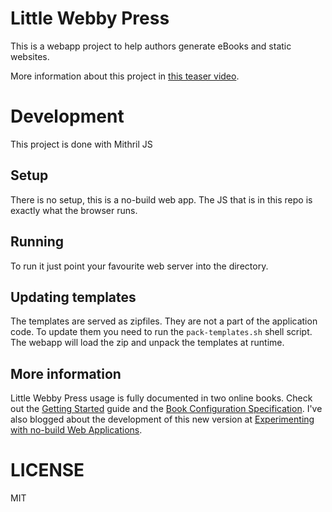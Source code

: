 # Little Webby Press

This is a webapp project to help authors generate eBooks and static websites.

More information about this project in [this teaser video](https://vimeo.com/431791037).

# Development

This project is done with Mithril JS


## Setup

There is no setup, this is a no-build web app. The JS that is in this repo is exactly what the browser runs.

## Running

To run it just point your favourite web server into the directory.

## Updating templates

The templates are served as zipfiles. They are not a part of the application code. To update them you need to run the `pack-templates.sh` shell script. The webapp will load the zip and unpack the templates at runtime.

## More information

Little Webby Press usage is fully documented in two online books. Check out the [Getting Started](https://little.webby.press/books/getting-started/book/getting-started.html) guide and the [Book Configuration Specification](https://little.webby.press/books/book-configuration-specification/book/introduction.html). I've also blogged about the development of this new version at [Experimenting with no-build Web Applications](https://andregarzia.com/2025/06/experimenting-with-no-build-web-applications.html).

# LICENSE

MIT
